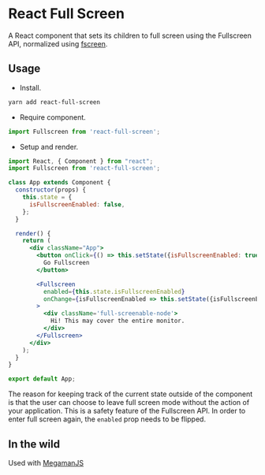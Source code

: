 # React Full Screen

A React component that sets its children to full screen using the Fullscreen API, normalized using [fscreen](https://github.com/rafrex/fscreen).

## Usage

* Install.
```bash
yarn add react-full-screen
```

* Require component.
```js
import Fullscreen from 'react-full-screen';
```

* Setup and render.
```jsx
import React, { Component } from "react";
import Fullscreen from 'react-full-screen';

class App extends Component {
  constructor(props) {
    this.state = {
      isFullscreenEnabled: false,
    };
  }

  render() {
    return (
      <div className="App">
        <button onClick={() => this.setState({isFullscreenEnabled: true})}>
          Go Fullscreen
        </button>

        <Fullscreen
          enabled={this.state.isFullscreenEnabled}
          onChange={isFullscreenEnabled => this.setState({isFullscreenEnabled})}
        >
          <div className='full-screenable-node'>
            Hi! This may cover the entire monitor.
          </div>
        </Fullscreen>
      </div>
    );
  }
}

export default App;
```

The reason for keeping track of the current state outside of the component is that the user can choose to leave full screen mode without the action of your application. This is a safety feature of the Fullscreen API. In order to enter full screen again, the `enabled` prop needs to be flipped.


## In the wild

Used with [MegamanJS](http://megaman.pomle.com/)
